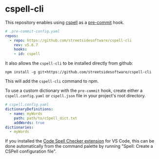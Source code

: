 # cspell-cli

This repository enables using [cspell](https://github.com/streetsidesoftware/cspell) as a [pre-commit](https://pre-commit.com) hook.

```yaml
# .pre-commit-config.yaml
repos:
  - repo: https://github.com/streetsidesoftware/cspell-cli
    rev: v5.6.7
    hooks:
    - id: cspell
```

It also allows the `cspell-cli` to be installed directly from github:

```
npm install -g git+https://github.com/streetsidesoftware/cspell-cli
```

This will add the `cspell-cli` command to npm.

To use a custom dictionary with the `pre-commit` hook, create either a `cspell.config.yaml` or `cspell.json` file in your project's root directory.

```yaml
# cspell.config.yaml
dictionaryDefinitions:
  - name: myWords
    path: path/to/cSpell_dict.txt
    addWords: true
dictionaries:
  - myWords
```

If you installed the [Code Spell Checker extension](https://marketplace.visualstudio.com/items?itemName=streetsidesoftware.code-spell-checker) for VS Code, this can be done automatically from the command palette by running "Spell: Create a CSPell configuration file".
